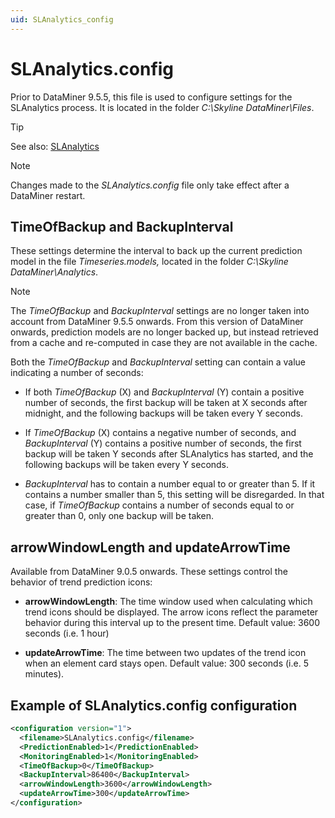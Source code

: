 ```yaml
---
uid: SLAnalytics_config
---
```


# SLAnalytics.config

Prior to DataMiner 9.5.5, this file is used to configure settings for the SLAnalytics process. It is located in the folder *C:\\Skyline DataMiner\\Files*.

> [!TIP]
> See also:
> [SLAnalytics](xref:DataMiner_processes#slanalytics)

> [!NOTE]
> Changes made to the *SLAnalytics.config* file only take effect after a DataMiner restart.

## TimeOfBackup and BackupInterval

These settings determine the interval to back up the current prediction model in the file *Timeseries.models,* located in the folder *C:\\Skyline DataMiner\\Analytics*.

> [!NOTE]
> The *TimeOfBackup* and *BackupInterval* settings are no longer taken into account from DataMiner 9.5.5 onwards. From this version of DataMiner onwards, prediction models are no longer backed up, but instead retrieved from a cache and re-computed in case they are not available in the cache.

Both the *TimeOfBackup* and *BackupInterval* setting can contain a value indicating a number of seconds:

- If both *TimeOfBackup* (X) and *BackupInterval* (Y) contain a positive number of seconds, the first backup will be taken at X seconds after midnight, and the following backups will be taken every Y seconds.

- If *TimeOfBackup* (X) contains a negative number of seconds, and *BackupInterval* (Y) contains a positive number of seconds, the first backup will be taken Y seconds after SLAnalytics has started, and the following backups will be taken every Y seconds.

- *BackupInterval* has to contain a number equal to or greater than 5. If it contains a number smaller than 5, this setting will be disregarded. In that case, if *TimeOfBackup* contains a number of seconds equal to or greater than 0, only one backup will be taken.

## arrowWindowLength and updateArrowTime

Available from DataMiner 9.0.5 onwards. These settings control the behavior of trend prediction icons:

- **arrowWindowLength**: The time window used when calculating which trend icons should be displayed. The arrow icons reflect the parameter behavior during this interval up to the present time. Default value: 3600 seconds (i.e. 1 hour)

- **updateArrowTime**: The time between two updates of the trend icon when an element card stays open. Default value: 300 seconds (i.e. 5 minutes).

## Example of SLAnalytics.config configuration

```xml
<configuration version="1">
  <filename>SLAnalytics.config</filename>
  <PredictionEnabled>1</PredictionEnabled>
  <MonitoringEnabled>1</MonitoringEnabled>
  <TimeOfBackup>0</TimeOfBackup>
  <BackupInterval>86400</BackupInterval>
  <arrowWindowLength>3600</arrowWindowLength>
  <updateArrowTime>300</updateArrowTime>
</configuration>
```
